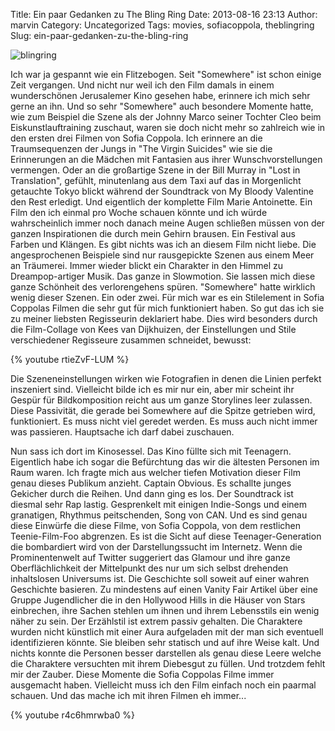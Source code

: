 Title: Ein paar Gedanken zu The Bling Ring
Date: 2013-08-16 23:13
Author: marvin
Category: Uncategorized
Tags: movies, sofiacoppola, theblingring
Slug: ein-paar-gedanken-zu-the-bling-ring

![blingring]({filename}/images/blingring.jpg)

Ich war ja gespannt wie ein Flitzebogen. Seit "Somewhere" ist schon
einige Zeit vergangen. Und nicht nur weil ich den Film damals in einem
wunderschönen Jerusalemer Kino gesehen habe, erinnere ich mich sehr
gerne an ihn. Und so sehr "Somewhere" auch besondere Momente hatte, wie
zum Beispiel die Szene als der Johnny Marco seiner Tochter Cleo beim
Eiskunstlauftraining zuschaut, waren sie doch nicht mehr so zahlreich
wie in den ersten drei Filmen von Sofia Coppola. Ich erinnere an die
Traumsequenzen der Jungs in "The Virgin Suicides" wie sie die
Erinnerungen an die Mädchen mit Fantasien aus ihrer Wunschvorstellungen
vermengen. Oder an die großartige Szene in der Bill Murray in "Lost in
Translation", gefühlt, minutenlang aus dem Taxi auf das in Morgenlicht
getauchte Tokyo blickt während der Soundtrack von My Bloody Valentine
den Rest erledigt. Und eigentlich der komplette Film Marie Antoinette.
Ein Film den ich einmal pro Woche schauen könnte und ich würde
wahrscheinlich immer noch danach meine Augen schließen müssen von der
ganzen Inspirationen die durch mein Gehirn brausen. Ein Festival aus
Farben und Klängen. Es gibt nichts was ich an diesem Film nicht liebe.
Die angesprochenen Beispiele sind nur rausgepickte Szenen aus einem Meer
an Träumerei. Immer wieder blickt ein Charakter in den Himmel zu
Dreampop-artiger Musik. Das ganze in Slowmotion. Sie lassen mich diese
ganze Schönheit des verlorengehens spüren. "Somewhere" hatte wirklich
wenig dieser Szenen. Ein oder zwei. Für mich war es ein Stilelement in
Sofia Coppolas Filmen die sehr gut für mich funktioniert haben. So gut
das ich sie zu meiner liebsten Regisseurin deklariert habe. Dies wird
besonders durch die Film-Collage von Kees van Dijkhuizen, der
Einstellungen und Stile verschiedener Regisseure zusammen schneidet,
bewusst:

{% youtube rtieZvF-LUM %}

Die Szeneneinstellungen wirken wie Fotografien in denen die Linien
perfekt inszeniert sind. Vielleicht bilde ich es mir nur ein, aber mir
scheint ihr Gespür für Bildkomposition reicht aus um ganze Storylines
leer zulassen. Diese Passivität, die gerade bei Somewhere auf die Spitze
getrieben wird, funktioniert. Es muss nicht viel geredet werden. Es muss
auch nicht immer was passieren. Hauptsache ich darf dabei zuschauen.

Nun sass ich dort im Kinosessel. Das Kino füllte sich mit Teenagern.
Eigentlich habe ich sogar die Befürchtung das wir die ältesten Personen
im Raum waren. Ich fragte mich aus welcher tiefen Motivation dieser Film
genau dieses Publikum anzieht. Captain Obvious. Es schallte junges
Gekicher durch die Reihen. Und dann ging es los. Der Soundtrack ist
diesmal sehr Rap lastig. Gesprenkelt mit einigen Indie-Songs und einem
granatigen, Rhythmus peitschenden, Song von CAN. Und es sind genau diese
Einwürfe die diese Filme, von Sofia Coppola, von dem restlichen
Teenie-Film-Foo abgrenzen. Es ist die Sicht auf diese
Teenager-Generation die bombardiert wird von der Darstellungssucht im
Internetz. Wenn die Prominentenwelt auf Twitter suggeriert das Glamour
und ihre ganze Oberflächlichkeit der Mittelpunkt des nur um sich selbst
drehenden inhaltslosen Universums ist. Die Geschichte soll soweit auf
einer wahren Geschichte basieren. Zu mindestens auf einen Vanity Fair
Artikel über eine Gruppe Jugendlicher die in den Hollywood Hills in die
Häuser von Stars einbrechen, ihre Sachen stehlen um ihnen und ihrem
Lebensstils ein wenig näher zu sein. Der Erzählstil ist extrem passiv
gehalten. Die Charaktere wurden nicht künstlich mit einer Aura
aufgeladen mit der man sich eventuell identifizieren könnte. Sie bleiben
sehr statisch und auf ihre Weise kalt. Und nichts konnte die Personen
besser darstellen als genau diese Leere welche die Charaktere versuchten
mit ihrem Diebesgut zu füllen. Und trotzdem fehlt mir der Zauber. Diese
Momente die Sofia Coppolas Filme immer ausgemacht haben. Vielleicht muss
ich den Film einfach noch ein paarmal schauen. Und das mache ich mit
ihren Filmen eh immer...

{% youtube r4c6hmrwba0 %}

